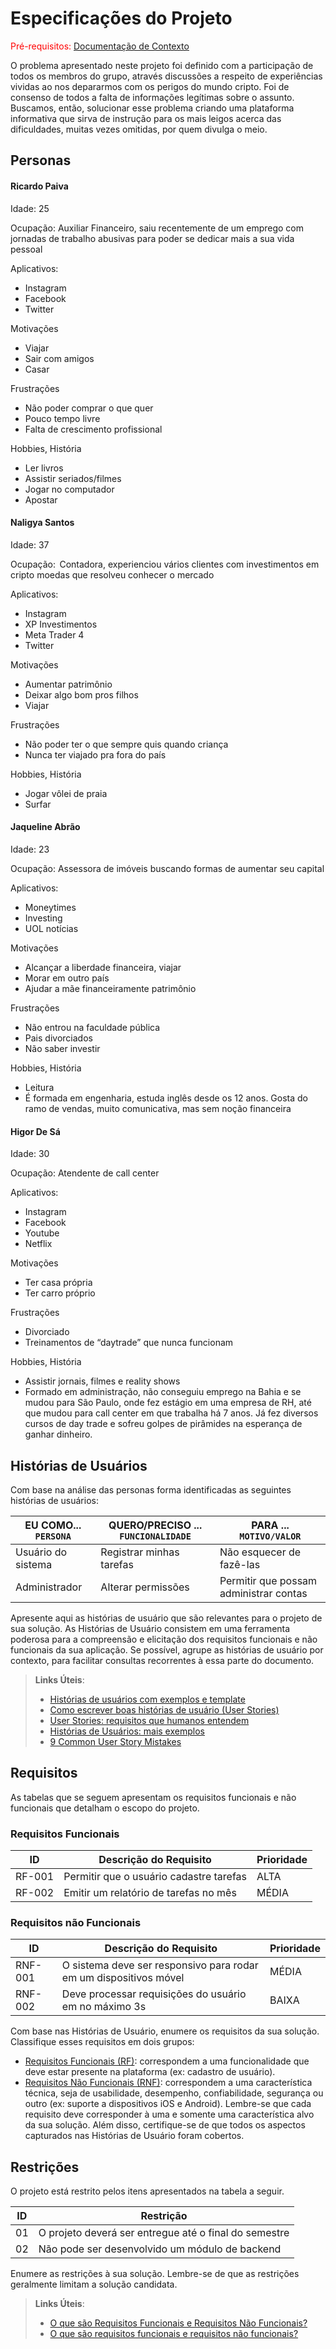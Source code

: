 # Especificações do Projeto

<span style="color:red">Pré-requisitos: <a href="1-Documentação de Contexto.md"> Documentação de Contexto</a></span>

O problema apresentado neste projeto foi definido com a participação de todos os membros do grupo, através discussões a respeito de experiências vividas ao nos depararmos com os perigos do mundo cripto. Foi de consenso de todos a falta de informações legítimas sobre o assunto. Buscamos, então, solucionar esse problema criando uma plataforma informativa que sirva de instrução para os mais leigos acerca das dificuldades, muitas vezes omitidas, por quem divulga o meio.

## Personas

#### Ricardo Paiva

Idade: 25 

Ocupação: Auxiliar Financeiro, saiu recentemente de um emprego com jornadas de trabalho abusivas para poder se dedicar mais a sua vida pessoal 

Aplicativos:  
-	Instagram  
-	Facebook 
-	Twitter

Motivações  
-	Viajar 
-	Sair com amigos 
-	Casar 

Frustrações  
-	Não poder comprar o que quer 
-	Pouco tempo livre 
-	Falta de crescimento profissional 

Hobbies, História  
-	Ler livros 
-	Assistir seriados/filmes 
-	Jogar no computador 
-	Apostar 


#### Naligya Santos

Idade: 37 

Ocupação:  Contadora, experienciou vários clientes com investimentos em cripto moedas que resolveu conhecer o mercado 

Aplicativos:  
-	Instagram  
-	XP Investimentos 
-	Meta Trader 4 
-	Twitter 


Motivações  
-	Aumentar patrimônio 
-	Deixar algo bom pros filhos 
-	Viajar 


Frustrações  
-	Não poder ter o que sempre quis quando criança 
-	Nunca ter viajado pra fora do país 
 
Hobbies, História  
-	Jogar vôlei de praia  
-	Surfar

#### Jaqueline Abrão

Idade: 23 

Ocupação: Assessora de imóveis buscando formas de aumentar seu capital 

Aplicativos:  
-	Moneytimes 
-	Investing 
-	UOL notícias 


Motivações  
-	Alcançar a liberdade financeira, viajar 
-	Morar em outro país 
-	Ajudar a mãe financeiramente patrimônio 


Frustrações  
-	Não entrou na faculdade pública 
-	Pais divorciados 
-	Não saber investir 


Hobbies, História  
-	Leitura 
-	É formada em engenharia, estuda inglês desde os 12 anos. Gosta do ramo de vendas, muito comunicativa, mas sem noção financeira 

#### Higor De Sá

Idade: 30 

Ocupação: Atendente de call center 

Aplicativos:  
-	Instagram  
-	Facebook 
-	Youtube 
-	Netflix 


Motivações  
-	Ter casa própria 
-	Ter carro próprio  


Frustrações  
-	Divorciado 
-	Treinamentos de “daytrade” que nunca funcionam 


Hobbies, História  
-	Assistir jornais, filmes e reality shows 
-	Formado em administração, não conseguiu emprego na Bahia e se mudou para São Paulo, onde fez estágio em uma empresa de RH, até que mudou para call center em que trabalha há 7 anos. Já fez diversos cursos de day trade e sofreu golpes de pirâmides na esperança de ganhar dinheiro. 




## Histórias de Usuários

Com base na análise das personas forma identificadas as seguintes histórias de usuários:

|EU COMO... `PERSONA`| QUERO/PRECISO ... `FUNCIONALIDADE` |PARA ... `MOTIVO/VALOR`                 |
|--------------------|------------------------------------|----------------------------------------|
|Usuário do sistema  | Registrar minhas tarefas           | Não esquecer de fazê-las               |
|Administrador       | Alterar permissões                 | Permitir que possam administrar contas |

Apresente aqui as histórias de usuário que são relevantes para o projeto de sua solução. As Histórias de Usuário consistem em uma ferramenta poderosa para a compreensão e elicitação dos requisitos funcionais e não funcionais da sua aplicação. Se possível, agrupe as histórias de usuário por contexto, para facilitar consultas recorrentes à essa parte do documento.

> **Links Úteis**:
> - [Histórias de usuários com exemplos e template](https://www.atlassian.com/br/agile/project-management/user-stories)
> - [Como escrever boas histórias de usuário (User Stories)](https://medium.com/vertice/como-escrever-boas-users-stories-hist%C3%B3rias-de-usu%C3%A1rios-b29c75043fac)
> - [User Stories: requisitos que humanos entendem](https://www.luiztools.com.br/post/user-stories-descricao-de-requisitos-que-humanos-entendem/)
> - [Histórias de Usuários: mais exemplos](https://www.reqview.com/doc/user-stories-example.html)
> - [9 Common User Story Mistakes](https://airfocus.com/blog/user-story-mistakes/)

## Requisitos

As tabelas que se seguem apresentam os requisitos funcionais e não funcionais que detalham o escopo do projeto.

### Requisitos Funcionais

|ID    | Descrição do Requisito  | Prioridade |
|------|-----------------------------------------|----|
|RF-001| Permitir que o usuário cadastre tarefas | ALTA | 
|RF-002| Emitir um relatório de tarefas no mês   | MÉDIA |


### Requisitos não Funcionais

|ID     | Descrição do Requisito  |Prioridade |
|-------|-------------------------|----|
|RNF-001| O sistema deve ser responsivo para rodar em um dispositivos móvel | MÉDIA | 
|RNF-002| Deve processar requisições do usuário em no máximo 3s |  BAIXA | 

Com base nas Histórias de Usuário, enumere os requisitos da sua solução. Classifique esses requisitos em dois grupos:

- [Requisitos Funcionais
 (RF)](https://pt.wikipedia.org/wiki/Requisito_funcional):
 correspondem a uma funcionalidade que deve estar presente na
  plataforma (ex: cadastro de usuário).
- [Requisitos Não Funcionais
  (RNF)](https://pt.wikipedia.org/wiki/Requisito_n%C3%A3o_funcional):
  correspondem a uma característica técnica, seja de usabilidade,
  desempenho, confiabilidade, segurança ou outro (ex: suporte a
  dispositivos iOS e Android).
Lembre-se que cada requisito deve corresponder à uma e somente uma
característica alvo da sua solução. Além disso, certifique-se de que
todos os aspectos capturados nas Histórias de Usuário foram cobertos.

## Restrições

O projeto está restrito pelos itens apresentados na tabela a seguir.

|ID| Restrição                                             |
|--|-------------------------------------------------------|
|01| O projeto deverá ser entregue até o final do semestre |
|02| Não pode ser desenvolvido um módulo de backend        |


Enumere as restrições à sua solução. Lembre-se de que as restrições geralmente limitam a solução candidata.

> **Links Úteis**:
> - [O que são Requisitos Funcionais e Requisitos Não Funcionais?](https://codificar.com.br/requisitos-funcionais-nao-funcionais/)
> - [O que são requisitos funcionais e requisitos não funcionais?](https://analisederequisitos.com.br/requisitos-funcionais-e-requisitos-nao-funcionais-o-que-sao/)
